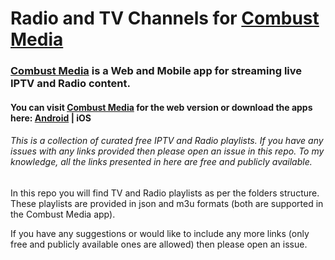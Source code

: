# Radio and TV Channels for [Combust Media](https://combust.media)
### [Combust Media](https://combust.media) is a Web and Mobile app for streaming live IPTV and Radio content.
 
#### You can visit [Combust Media](https://combust.media) for the web version or download the apps here: [Android](https://play.google.com/store/apps/details?id=com.blackflamedigital.combust_media&hl=en_GB&gl=US) | iOS

###### This is a collection of curated free IPTV and Radio playlists. If you have any issues with any links provided then please open an issue in this repo. To my knowledge, all the links presented in here are free and publicly available.

In this repo you will find TV and Radio playlists as per the folders structure. These playlists are provided in json and m3u formats (both are supported in the Combust Media app).

If you have any suggestions or would like to include any more links (only free and publicly available ones are allowed) then please open an issue.
